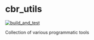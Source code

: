 # cbr_utils

[![build_and_test](https://github.com/yamaha-bps/cbr_utils/actions/workflows/build_and_test.yml/badge.svg)](https://github.com/yamaha-bps/cbr_utils/actions/workflows/build_and_test.yml)

Collection of various programmatic tools
